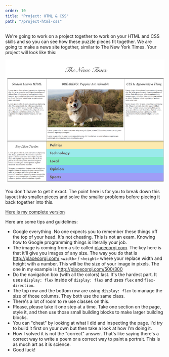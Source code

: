 ```yaml
---
order: 10
title: "Project: HTML & CSS"
path: "/project-html-css"
---
```


We're going to work on a project together to work on your HTML and CSS skills and so you can see how these puzzle pieces fit together. We are going to make a news site together, similar to The New York Times. Your project will look like this:

![Similated news site, see example project for HTML and CSS version](./images/html-css-project.png)

You don't have to get it exact. The point here is for you to break down this layout into smaller pieces and solve the smaller problems before piecing it back together into this.

[Here is my complete version](/news.html)

Here are some tips and guidelines:

* Google everything. No one expects you to remember these things off the top of your head. It's not cheating. This is not an exam. Knowing how to Google programming things is literally your job.
* The image is coming from a site called [placecorgi.com][pc]. The key here is that it'll give you images of any size. The way you do that is http://placecorgi.com/ `<width>` / `<height>` where your replace width and height with a number. This will be the size of your image in pixels. The one in my example is http://placecorgi.com/500/300
* Do the navigation box (with all the colors) last. It's the hardest part. It uses `display: flex` inside of `display: flex` and uses `flex` and `flex-direction`.
* The top row and the bottom row are using `display: flex` to manage the size of those columns. They both use the same class.
* There's a lot of room to re use classes on this.
* Please, please take it one step at a time. Take one section on the page, style it, and then use those small building blocks to make larger building blocks.
* You can "cheat" by looking at what I did and inspecting the page. I'd try to build it first on your own but then take a look at how I'm doing it.
* How I solved it is not the "correct" answer. That's like saying there's a correct way to write a poem or a correct way to paint a portrait. This is as much art as it is science.
* Good luck!

[pc]: http://placecorgi.com/
